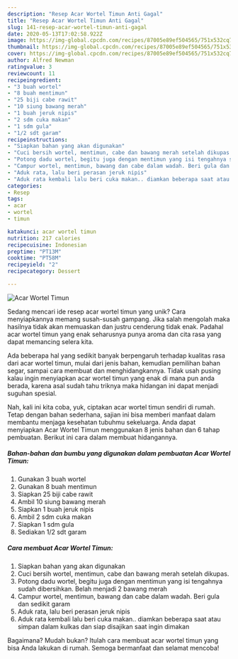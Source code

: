 ```yaml
---
description: "Resep Acar Wortel Timun Anti Gagal"
title: "Resep Acar Wortel Timun Anti Gagal"
slug: 141-resep-acar-wortel-timun-anti-gagal
date: 2020-05-13T17:02:58.922Z
image: https://img-global.cpcdn.com/recipes/87005e89ef504565/751x532cq70/acar-wortel-timun-foto-resep-utama.jpg
thumbnail: https://img-global.cpcdn.com/recipes/87005e89ef504565/751x532cq70/acar-wortel-timun-foto-resep-utama.jpg
cover: https://img-global.cpcdn.com/recipes/87005e89ef504565/751x532cq70/acar-wortel-timun-foto-resep-utama.jpg
author: Alfred Newman
ratingvalue: 3
reviewcount: 11
recipeingredient:
- "3 buah wortel"
- "8 buah mentimun"
- "25 biji cabe rawit"
- "10 siung bawang merah"
- "1 buah jeruk nipis"
- "2 sdm cuka makan"
- "1 sdm gula"
- "1/2 sdt garam"
recipeinstructions:
- "Siapkan bahan yang akan digunakan"
- "Cuci bersih wortel, mentimun, cabe dan bawang merah setelah dikupas."
- "Potong dadu wortel, begitu juga dengan mentimun yang isi tengahnya sudah dibersihkan. Belah menjadi 2 bawang merah"
- "Campur wortel, mentimun, bawang dan cabe dalam wadah. Beri gula dan sedikit garam"
- "Aduk rata, lalu beri perasan jeruk nipis"
- "Aduk rata kembali lalu beri cuka makan.. diamkan beberapa saat atau simpan dalam kulkas dan siap disajikan saat ingin dimakan"
categories:
- Resep
tags:
- acar
- wortel
- timun

katakunci: acar wortel timun 
nutrition: 217 calories
recipecuisine: Indonesian
preptime: "PT13M"
cooktime: "PT58M"
recipeyield: "2"
recipecategory: Dessert

---
```



![Acar Wortel Timun](https://img-global.cpcdn.com/recipes/87005e89ef504565/751x532cq70/acar-wortel-timun-foto-resep-utama.jpg)

Sedang mencari ide resep acar wortel timun yang unik? Cara menyiapkannya memang susah-susah gampang. Jika salah mengolah maka hasilnya tidak akan memuaskan dan justru cenderung tidak enak. Padahal acar wortel timun yang enak seharusnya punya aroma dan cita rasa yang dapat memancing selera kita.

Ada beberapa hal yang sedikit banyak berpengaruh terhadap kualitas rasa dari acar wortel timun, mulai dari jenis bahan, kemudian pemilihan bahan segar, sampai cara membuat dan menghidangkannya. Tidak usah pusing kalau ingin menyiapkan acar wortel timun yang enak di mana pun anda berada, karena asal sudah tahu triknya maka hidangan ini dapat menjadi suguhan spesial.




Nah, kali ini kita coba, yuk, ciptakan acar wortel timun sendiri di rumah. Tetap dengan bahan sederhana, sajian ini bisa memberi manfaat dalam membantu menjaga kesehatan tubuhmu sekeluarga. Anda dapat menyiapkan Acar Wortel Timun menggunakan 8 jenis bahan dan 6 tahap pembuatan. Berikut ini cara dalam membuat hidangannya.

<!--inarticleads1-->

##### Bahan-bahan dan bumbu yang digunakan dalam pembuatan Acar Wortel Timun:

1. Gunakan 3 buah wortel
1. Gunakan 8 buah mentimun
1. Siapkan 25 biji cabe rawit
1. Ambil 10 siung bawang merah
1. Siapkan 1 buah jeruk nipis
1. Ambil 2 sdm cuka makan
1. Siapkan 1 sdm gula
1. Sediakan 1/2 sdt garam




<!--inarticleads2-->

##### Cara membuat Acar Wortel Timun:

1. Siapkan bahan yang akan digunakan
1. Cuci bersih wortel, mentimun, cabe dan bawang merah setelah dikupas.
1. Potong dadu wortel, begitu juga dengan mentimun yang isi tengahnya sudah dibersihkan. Belah menjadi 2 bawang merah
1. Campur wortel, mentimun, bawang dan cabe dalam wadah. Beri gula dan sedikit garam
1. Aduk rata, lalu beri perasan jeruk nipis
1. Aduk rata kembali lalu beri cuka makan.. diamkan beberapa saat atau simpan dalam kulkas dan siap disajikan saat ingin dimakan




Bagaimana? Mudah bukan? Itulah cara membuat acar wortel timun yang bisa Anda lakukan di rumah. Semoga bermanfaat dan selamat mencoba!
